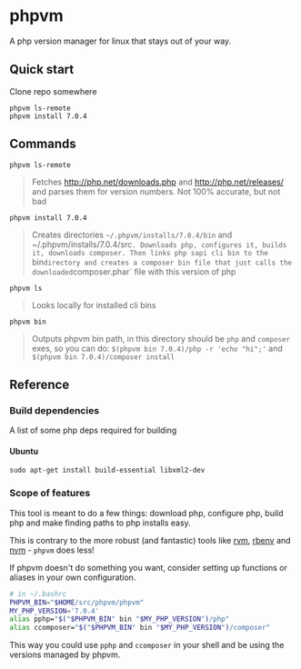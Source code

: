 # phpvm

A php version manager for linux that stays out of your way.

## Quick start

Clone repo somewhere

```
phpvm ls-remote
phpvm install 7.0.4
```

## Commands

```
phpvm ls-remote
```

> Fetches http://php.net/downloads.php and http://php.net/releases/ and parses them for version numbers. Not 100% accurate, but not bad

```
phpvm install 7.0.4
```

> Creates directories `~/.phpvm/installs/7.0.4/bin` and ~/.phpvm/installs/7.0.4/src`. Downloads php, configures it, builds it, downloads composer. Then links php sapi cli bin to the `bin` directory and creates a composer bin file that just calls the downloaded `composer.phar` file with this version of php

```
phpvm ls
```

> Looks locally for installed cli bins

```
phpvm bin
```

> Outputs phpvm bin path, in this directory should be `php` and `composer` exes, so you can do: `$(phpvm bin 7.0.4)/php -r 'echo "hi";'` and `$(phpvm bin 7.0.4)/composer install`

## Reference

### Build dependencies

A list of some php deps required for building

#### Ubuntu

```
sudo apt-get install build-essential libxml2-dev
```

### Scope of features

This tool is meant to do a few things: download php, configure php, build php and make finding paths to php installs easy.

This is contrary to the more robust (and fantastic) tools like [rvm](https://github.com/rvm/rvm), [rbenv](https://github.com/rbenv/rbenv) and [nvm](https://github.com/creationix/nvm) - `phpvm` does less!

If phpvm doesn't do something you want, consider setting up functions or aliases in your own configuration.

```sh
# in ~/.bashrc
PHPVM_BIN="$HOME/src/phpvm/phpvm"
MY_PHP_VERSION='7.0.4'
alias pphp="$("$PHPVM_BIN" bin "$MY_PHP_VERSION")/php"
alias ccomposer="$("$PHPVM_BIN" bin "$MY_PHP_VERSION")/composer"
```

This way you could use `pphp` and `ccomposer` in your shell and be using the versions managed by phpvm.
